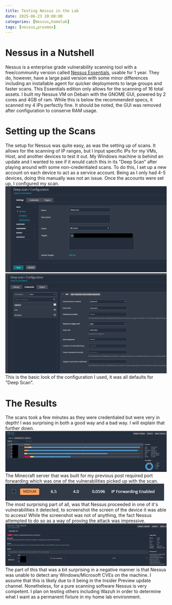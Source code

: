 ```yaml
---
title: Testing Nessus in the Lab
date: 2025-06-23 20:00:00 
categories: [Nessus,homelab]
tags: [nessus,proxmox]
---
```


# Nessus in a Nutshell 
Nessus is a enterprise grade vulnerability scanning tool with a free/community version called [Nessus Essentials](https://www.tenable.com/products/nessus/nessus-essentials), usable for 1 year. They do, however, have a large paid version with some minor differences including an installable agent for quicker deployments to large groups and faster scans. This Essentials edition only allows for the scanning of 16 total assets. I built my Nessus VM on Debain with the GNOME GUI, powered by 2 cores and 4GB of ram. While this is below the recommended specs, it scanned my 4 IPs perfectly fine. It should be noted, the GUI was removed after configuration to conserve RAM usage.

# Setting up the Scans
The setup for Nessus was quite easy, as was the setting up of scans. It allows for the scanning of IP ranges, but I input specific IPs for my VMs, Host, and another devices to test it out. My Windows machine is behind an update and I wanted to see if it would catch this in its "Deep Scan" after playing around with some non-credentialed scans. To do this, I set up a new account on each device to act as a service account. Being as I only had 4-5 devices, doing this manually was not an issue. Once the accounts were set up, I configured my scan.  
![Setting up the IPs](assets/img/nessusproject/Screenshot2025-06-23212101.png)
![Setting up the login](assets/img/nessusproject/Screenshot2025-06-23212145.png)  
This is the basic look of the configuration I used, it was all defaults for "Deep Scan".

# The Results
The scans took a few minutes as they were credentialed but were very in depth! I was surprising in both a good way and a bad way. I will explain that further down.  
![Scan bar graph](assets/img/nessusproject/Screenshot2025-06-23203745.png)  
The Minecraft server that was built for my previous post required port forwarding which was one of the vulnerabilities picked up with the scan.  
![Minecraft Vuln](assets/img/nessusproject/Screenshot2025-06-23214659.png)  
The most surprising part of all, was that Nessus proceeded in one of it's vulnerabilities it detected, to screenshot the screen of the device it was able to access! While the screenshot was not of anything, the fact Nessus attempted to do so as a way of proving the attack was impressive.  
![It tried to take a screenshot!](assets/img/nessusproject/Screenshot2025-06-23204502.png)  
The part of this that was a bit surprising in a negative manner is that Nessus was unable to detect any Windows/Microsoft CVEs on the machine. I assume that this is likely due to it being in the Insider Preview update channel. Nonetheless, for a pure scanning software Nessus is very competent. I plan on testing others including Wazuh in order to determine what I want as a permanent fixture in my home lab environment. 

<script src="https://giscus.app/client.js"
        data-repo="hamsammich00/hamsammich00.github.io"
        data-repo-id="R_kgDOOllQ8w"
        data-category="General"
        data-category-id="DIC_kwDOOllQ884CrWhh"
        data-mapping="pathname"
        data-strict="0"
        data-reactions-enabled="1"
        data-emit-metadata="0"
        data-input-position="bottom"
        data-theme="preferred_color_scheme"
        data-lang="en"
        crossorigin="anonymous"
        async>
</script>
